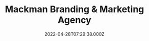 ---
date: 2022-04-28T07:29:38.000Z
title: Mackman Branding & Marketing Agency
latitude: 52.03715552651302
longitude: 0.7307864160783151
category: checkin
---